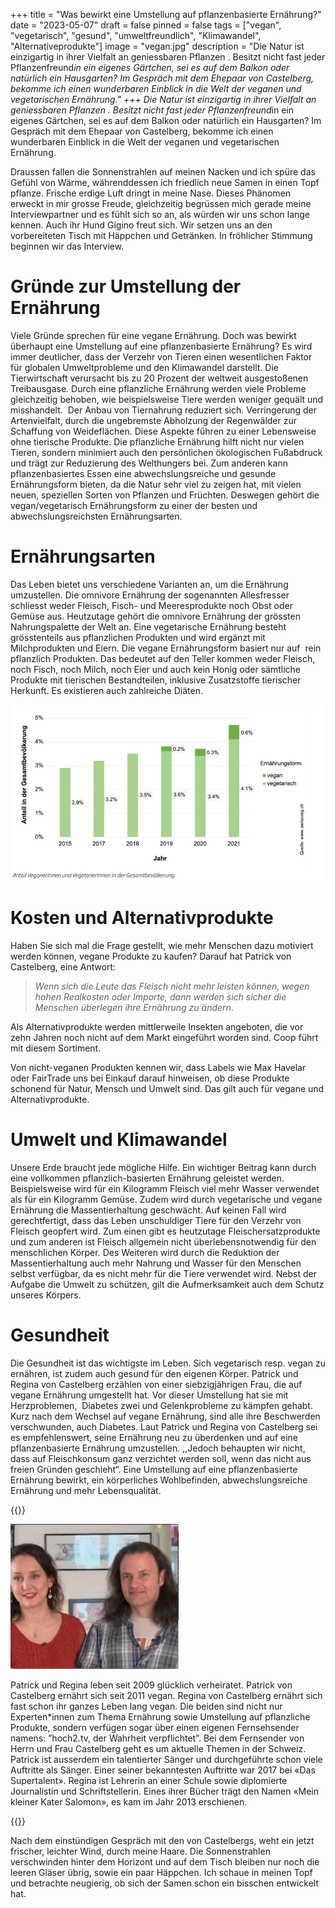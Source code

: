+++
title = "Was bewirkt eine Umstellung auf pflanzenbasierte Ernährung?"
date = "2023-05-07"
draft = false
pinned = false
tags = ["vegan", "vegetarisch", "gesund", "umweltfreundlich", "Klimawandel", "Alternativeprodukte"]
image = "vegan.jpg"
description = "Die Natur ist einzigartig in ihrer Vielfalt an geniessbaren Pflanzen . Besitzt nicht fast jeder Pflanzenfreund*in ein eigenes Gärtchen, sei es auf dem Balkon oder natürlich ein Hausgarten? Im Gespräch mit dem Ehepaar von Castelberg, bekomme ich einen wunderbaren Einblick in die Welt der veganen und vegetarischen Ernährung."
+++
Die Natur ist einzigartig in ihrer Vielfalt an geniessbaren Pflanzen . Besitzt nicht fast jeder Pflanzenfreund*in ein eigenes Gärtchen, sei es auf dem Balkon oder natürlich ein Hausgarten? Im Gespräch mit dem Ehepaar von Castelberg, bekomme ich einen wunderbaren Einblick in die Welt der veganen und vegetarischen Ernährung. 

Draussen fallen die Sonnenstrahlen auf meinen Nacken und ich spüre das Gefühl von Wärme, währenddessen ich friedlich neue Samen in einen Topf pflanze. Frische erdige Luft dringt in meine Nase. Dieses Phänomen erweckt in mir grosse Freude, gleichzeitig begrüssen mich gerade meine Interviewpartner und es fühlt sich so an, als würden wir uns schon lange kennen. Auch ihr Hund Gigino freut sich. Wir setzen uns an den vorbereiteten Tisch mit Häppchen und Getränken. In fröhlicher Stimmung beginnen wir das Interview.

# Gründe zur Umstellung der Ernährung

Viele Gründe sprechen für eine vegane Ernährung. Doch was bewirkt überhaupt eine Umstellung auf eine pflanzenbasierte Ernährung? Es wird immer deutlicher, dass der Verzehr von Tieren einen wesentlichen Faktor für globalen Umweltprobleme und den Klimawandel darstellt. Die Tierwirtschaft verursacht bis zu 20 Prozent der weltweit ausgestoßenen Treibausgase. Durch eine pflanzliche Ernährung werden viele Probleme gleichzeitig behoben, wie beispielsweise Tiere werden weniger gequält und misshandelt.  Der Anbau von Tiernahrung reduziert sich. Verringerung der Artenvielfalt, durch die ungebremste Abholzung der Regenwälder zur Schaffung von Weideflächen. Diese Aspekte führen zu einer Lebensweise ohne tierische Produkte. Die pflanzliche Ernährung hilft nicht nur vielen Tieren, sondern minimiert auch den persönlichen ökologischen Fußabdruck und trägt zur Reduzierung des Welthungers bei. Zum anderen kann pflanzenbasiertes Essen eine abwechslungsreiche und gesunde Ernährungsform bieten, da die Natur sehr viel zu zeigen hat, mit vielen neuen, speziellen Sorten von Pflanzen und Früchten. Deswegen gehört die vegan/vegetarisch Ernährungsform zu einer der besten und abwechslungsreichsten Ernährungsarten.

# Ernährungsarten

Das Leben bietet uns verschiedene Varianten an, um die Ernährung umzustellen. Die omnivore Ernährung der sogenannten Allesfresser schliesst weder Fleisch, Fisch- und Meeresprodukte noch Obst oder Gemüse aus. Heutzutage gehört die omnivore Ernährung der grössten Nahrungspalette der Welt an. Eine vegetarische Ernährung besteht grösstenteils aus pflanzlichen Produkten und wird ergänzt mit Milchprodukten und Eiern. Die vegane Ernährungsform basiert nur auf  rein pflanzlich Produkten. Das bedeutet auf den Teller kommen weder Fleisch, noch Fisch, noch Milch, noch Eier und auch kein Honig oder sämtliche Produkte mit tierischen Bestandteilen, inklusive Zusatzstoffe tierischer Herkunft. Es existieren auch zahlreiche Diäten.

![Statistik zur Zunahme der vegan/vegetarischen Ernährung in der Schweiz](statistik.png "https://www.swissveg.ch/2021_10_Anzahl_Veganer_Vegetarier?language=de")

# Kosten und Alternativprodukte 

Haben Sie sich mal die Frage gestellt, wie mehr Menschen dazu motiviert werden können, vegane Produkte zu kaufen? Darauf hat Patrick von Castelberg, eine Antwort:

> *Wenn sich die Leute das Fleisch nicht mehr leisten können, wegen hohen Realkosten oder Importe, dann werden sich sicher die Menschen überlegen ihre Ernährung zu ändern*. 

Als Alternativprodukte werden mittlerweile Insekten angeboten, die vor zehn Jahren noch nicht auf dem Markt eingeführt worden sind. Coop führt mit diesem Sortiment.

Von nicht-veganen Produkten kennen wir, dass Labels wie Max Havelar oder FairTrade uns bei Einkauf darauf hinweisen, ob diese Produkte schonend für Natur, Mensch und Umwelt sind. Das gilt auch für vegane und Alternativprodukte. 

# Umwelt und Klimawandel

Unsere Erde braucht jede mögliche Hilfe. Ein wichtiger Beitrag kann durch eine vollkommen pflanzlich-basierten Ernährung geleistet werden. Beispielsweise wird für ein Kilogramm Fleisch viel mehr Wasser verwendet als für ein Kilogramm Gemüse. Zudem wird durch vegetarische und vegane Ernährung die Massentierhaltung geschwächt. Auf keinen Fall wird gerechtfertigt, dass das Leben unschuldiger Tiere für den Verzehr von Fleisch geopfert wird. Zum einen gibt es heutzutage Fleischersatzprodukte und zum anderen ist Fleisch allgemein nicht überlebensnotwendig für den menschlichen Körper. Des Weiteren wird durch die Reduktion der Massentierhaltung auch mehr Nahrung und Wasser für den Menschen selbst verfügbar, da es nicht mehr für die Tiere verwendet wird. Nebst der Aufgabe die Umwelt zu schützen, gilt die Aufmerksamkeit auch dem Schutz unseres Körpers. 

# Gesundheit

Die Gesundheit ist das wichtigste im Leben. Sich vegetarisch resp. vegan zu ernähren, ist zudem auch gesund für den eigenen Körper. Patrick und Regina von Castelberg erzählen von einer siebzigjährigen Frau, die auf vegane Ernährung umgestellt hat. Vor dieser Umstellung hat sie mit Herzproblemen,  Diabetes zwei und Gelenkprobleme zu kämpfen gehabt. Kurz nach dem Wechsel auf vegane Ernährung, sind alle ihre Beschwerden verschwunden, auch Diabetes. Laut Patrick und Regina von Castelberg sei es empfehlenswert, seine Ernährung neu zu überdenken und auf eine pflanzenbasierte Ernährung umzustellen. ,,Jedoch behaupten wir nicht, dass auf Fleischkonsum ganz verzichtet werden soll, wenn das nicht aus freien Gründen geschieht“. Eine Umstellung auf eine pflanzenbasierte Ernährung bewirkt, ein körperliches Wohlbefinden, abwechslungsreiche Ernährung und mehr Lebensqualität. 

{{<box>}}

![Regina und Patrick von Castelberg](reginapatrick.png "Regina (links) und Patrick (rechts) von Castelberg")

Patrick und Regina leben seit 2009 glücklich verheiratet. Patrick von Castelberg ernährt sich seit 2011 vegan. Regina von Castelberg ernährt sich fast schon ihr ganzes Leben lang vegan. Die beiden sind nicht nur Experten*innen zum Thema Ernährung sowie Umstellung auf pflanzliche Produkte, sondern verfügen sogar über einen eigenen Fernsehsender namens: ”hoch2.tv, der Wahrheit verpflichtet”. Bei dem Fernsender von Herrn und Frau Castelberg geht es um aktuelle Themen in der Schweiz. Patrick ist ausserdem ein talentierter Sänger und durchgeführte schon viele Auftritte als Sänger. Einer seiner bekanntesten Auftritte war 2017 bei «Das Supertalent». Regina ist Lehrerin an einer Schule sowie diplomierte Journalistin und Schriftstellerin. Eines ihrer Bücher trägt den Namen «Mein kleiner Kater Salomon», es kam im Jahr 2013 erschienen.

{{</box>}}

Nach dem einstündigen Gespräch mit den von Castelbergs, weht ein jetzt frischer, leichter Wind, durch meine Haare. Die Sonnenstrahlen verschwinden hinter dem Horizont und auf dem Tisch bleiben nur noch die leeren Gläser übrig, sowie ein paar Häppchen. Ich schaue in meinen Topf und betrachte neugierig, ob sich der Samen schon ein bisschen entwickelt hat.